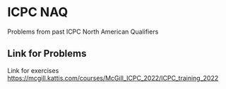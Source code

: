 # ICPC NAQ

Problems from past ICPC North American Qualifiers

## Link for Problems

Link for exercises
https://mcgill.kattis.com/courses/McGill_ICPC_2022/ICPC_training_2022
